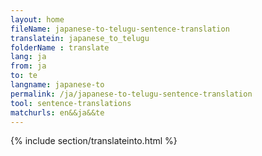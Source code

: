 ```yaml
---
layout: home
fileName: japanese-to-telugu-sentence-translation
translatein: japanese_to_telugu
folderName : translate
lang: ja
from: ja
to: te
langname: japanese-to
permalink: /ja/japanese-to-telugu-sentence-translation
tool: sentence-translations
matchurls: en&&ja&&te
---
```

{% include section/translateinto.html %}
